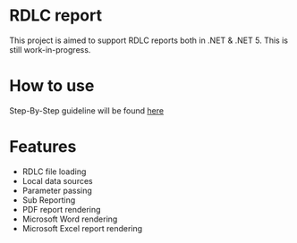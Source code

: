 # RDLC report
This project is aimed to support RDLC reports both in .NET & .NET 5. This is still work-in-progress.

# How to use
Step-By-Step guideline will be found [here](ReportRdlc/blob/master/Step-By-Step-Guide/guide.mdd)

# Features
 * RDLC file loading
 * Local data sources
 * Parameter passing
 * Sub Reporting
 * PDF report rendering
 * Microsoft Word rendering
 * Microsoft Excel report rendering
 

